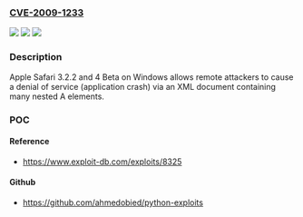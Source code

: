 ### [CVE-2009-1233](https://cve.mitre.org/cgi-bin/cvename.cgi?name=CVE-2009-1233)
![](https://img.shields.io/static/v1?label=Product&message=n%2Fa&color=blue)
![](https://img.shields.io/static/v1?label=Version&message=n%2Fa&color=blue)
![](https://img.shields.io/static/v1?label=Vulnerability&message=n%2Fa&color=brighgreen)

### Description

Apple Safari 3.2.2 and 4 Beta on Windows allows remote attackers to cause a denial of service (application crash) via an XML document containing many nested A elements.

### POC

#### Reference
- https://www.exploit-db.com/exploits/8325

#### Github
- https://github.com/ahmedobied/python-exploits


